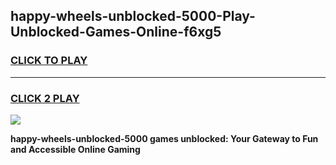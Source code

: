 
## happy-wheels-unblocked-5000-Play-Unblocked-Games-Online-f6xg5
<h3>
<a href="https://premium76.site?title=happy-wheels-unblocked-5000&ref=25A">CLICK TO PLAY</a></h3>
<hr>

<h3>
<a href="https://premium76.site?title=happy-wheels-unblocked-5000&ref=25A">CLICK 2 PLAY</a>
  
</h3>

<a href="https://premium76.site?title=happy-wheels-unblocked-5000&ref=25A"><img src="https://clearcache.store/games.png"></a>


**happy-wheels-unblocked-5000 games unblocked: Your Gateway to Fun and Accessible Online Gaming**
